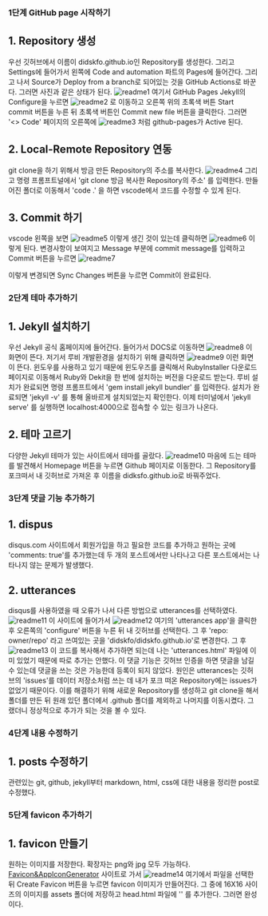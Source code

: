 <!-- 1. 테마 찾는거 
2. 내용 정리 
3. 댓글 기능 넣기  
4. 문제 생긴거 해결한거
5. favicon 넣은거
6. 루비랑 지킬 다운로드 받은거  -->

### 1단계 GitHub page 시작하기 

## 1. Repository 생성

우선 깃허브에서 이름이 didskfo.github.io인 Repository를 생성한다. 그리고 Settings에 들어가서 왼쪽에 Code and automation 파트의 Pages에 들어간다. 그리고 나서 Source가 Deploy from a branch로 되어있는 것을 GitHub Actions로 바꾼다. 그러면 사진과 같은 상태가 된다. 
![readme1](assets/images/readme/readme1.JPG)
여기서 GitHub Pages Jekyll의 Configure을 누르면 
![readme2](assets/images/readme/readme2.JPG)
로 이동하고 오른쪽 위의 초록색 버튼 Start commit 버튼을 누른 뒤 초록색 버튼인 Commit new file 버튼을 클릭한다. 
그러면 '<> Code' 페이지의 오른쪽에 
![readme3](assets/images/readme/readme3.JPG)
처럼 github-pages가 Active 된다. 

## 2. Local-Remote Repository 연동 

git clone을 하기 위해서 방금 만든 Repository의 주소를 복사한다. 
![readme4](assets/images/readme/readme4.JPG)
그리고 명령 프롬프트널에서 'git clone 방금 복사한 Repository의 주소' 를 입력한다. 
만들어진 폴더로 이동해서 'code .' 을 하면 vscode에서 코드를 수정할 수 있게 된다. 

## 3. Commit 하기 

vscode 왼쪽을 보면 
![readme5](assets/images/readme/readme5.JPG)
이렇게 생긴 것이 있는데 클릭하면 
![readme6](assets/images/readme/readme6.JPG)
이렇게 된다. 변경사항이 보여지고 Message 부분에 commit message를 입력하고 Commit 버튼을 누르면 
![readme7](assets/images/readme/readme7.JPG)

이렇게 변경되면 Sync Changes 버튼을 누르면 Commit이 완료된다. 

### 2단계 테마 추가하기 

## 1. Jekyll 설치하기

우선 Jekyll 공식 홈페이지에 들어간다. 들어가서 DOCS로 이동하면 
![readme8](assets/images/readme/readme8.JPG)
이 화면이 뜬다. 저기서 루비 개발환경을 설치하기 위해 클릭하면 
![readme9](assets/images/readme/readme9.JPG)
이런 화면이 뜬다. 윈도우를 사용하고 있기 때문에 윈도우즈를 클릭해서 RubyInstaller 다운로드 페이지로 이동해서 Ruby와 Dekit을 한 번에 설치하는 버전을 다운로드 받는다. 
루비 설치가 완료되면 명령 프롬프트에서 'gem install jekyll bundler' 를 입력한다. 설치가 완료되면 'jekyll -v' 를 통해 올바르게 설치되었는지 확인한다. 
이제 터미널에서 'jekyll serve' 를 실행하면 localhost:4000으로 접속할 수 있는 링크가 나온다. 

## 2. 테마 고르기 

다양한 Jekyll 테마가 있는 사이트에서 테마를 골랐다. 
![readme10](assets/images/readme/readme10.JPG)
마음에 드는 테마를 발견해서 Homepage 버튼을 누르면 Github 페이지로 이동한다. 그 Repository를 포크떠서 내 깃허브로 가져온 후 이름을 didksfo.github.io로 바꿔주었다.

### 3단계 댓글 기능 추가하기 

## 1. dispus

disqus.com 사이트에서 회원가입을 하고 필요한 코드를 추가하고 원하는 곳에 'comments: true'를 추가했는데 두 개의 포스트에서만 나타나고 다른 포스트에서는 나타나지 않는 문제가 발생했다.

## 2. utterances

disqus를 사용하였을 때 오류가 나서 다른 방법으로 utterances를 선택하였다. 
![readme11](assets/images/readme/readme11.JPG)
이 사이트에 들어가서 
![readme12](assets/images/readme/readme12.JPG)
여기의 'utterances app'을 클릭한 후 오른쪽의 'configure' 버튼을 누른 뒤 내 깃허브를 선택한다. 
그 후 'repo: owner/repo' 라고 쓰여있는 곳을 'didskfo/didskfo.github.io'로 변경한다. 그 후
![readme13](assets/images/readme/readme13.JPG)
이 코드를 복사해서 추가하면 되는데 나는 'utterances.html' 파일에 이미 있었기 때문에 따로 추가는 안했다. 
이 댓글 기능은 깃허브 인증을 하면 댓글을 남길 수 있는데 댓글을 쓰는 것은 가능한데 등록이 되지 않았다. 원인은 utterances는 깃허브의 'issues'를 데이터 저장소처럼 쓰는 데 
내가 포크 떠온 Repository에는 issues가 없었기 때문이다. 
이를 해결하기 위해 새로운 Repository를 생성하고 git clone을 해서 폴더를 만든 뒤 원래 있던 폴더에서 .github 폴더를 제외하고 나머지를 이동시켰다. 
그랬더니 정상적으로 추가가 되는 것을 볼 수 있다. 

### 4단계 내용 수정하기 

## 1. posts 수정하기 

관련있는 git, github, jekyll부터 markdown, html, css에 대한 내용을 정리한 post로 수정했다. 

### 5단계 favicon 추가하기 

## 1. favicon 만들기 

원하는 이미지를 저장한다. 확장자는 png와 jpg 모두 가능하다.
[Favicon&AppIconGenerator](https://www.favicon-generator.org/) 사이트로 가서 
![readme14](assets/images/readme/readme14.JPG)
여기에서 파일을 선택한 뒤 Create Favicon 버튼을 누르면 favicon 이미지가 만들어진다. 그 중에 16X16 사이즈의 이미지를 assets 폴더에 저장하고 
head.html 파일에 '<link rel="icon" type="image/x-icon" href="assets/images/favicon.png">' 를 추가한다. 그러면 완성이다. 